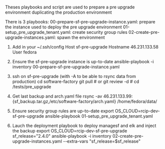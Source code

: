 Theses playbooks and script are used to prepare a pre upgrade environment duplicating
the production environment

There is 3 playbooks:
00-prepare-sf-pre-upgrade-instance.yaml: prepare the instance used to deploy the pre upgrade environment
01-setup_pre_upgrade_tenant.yaml: create security group rules
02-create-pre-upgrade-instances.yaml: spawn the environment

1. Add in your ~/.ssh/config
  Host sf-pre-upgrade
      Hostname 46.231.133.58
      User fedora

2. Ensure the sf-pre-upgrade instance is up-to-date
  ansible-playbook -i inventory 00-prepare-sf-pre-upgrade-instance.yaml

3. ssh on sf-pre-upgrade (with -A to be able to rsync data from production)
  cd software-factory
  git pull # or git review -d #
  cd /tests/pre_upgrade

4. Get last backup and arch.yaml file
  rsync -av 46.231.133.99:{sf_backup.tar.gz,/etc/software-factory/arch.yaml} /home/fedora/data/

5. Ensure security group rules are up-to-date
  export OS_CLOUD=rcip-dev-sf-pre-upgrade
  ansible-playbook 01-setup_pre_upgrade_tenant.yaml

6. Lauch the deployment playbook to deploy managesf and elk and inject the backup
  export OS_CLOUD=rcip-dev-sf-pre-upgrade
  sf_release="2.4.0"
  ansible-playbook -i inventory 02-create-pre-upgrade-instances.yaml --extra-vars "sf_release=$sf_release"
